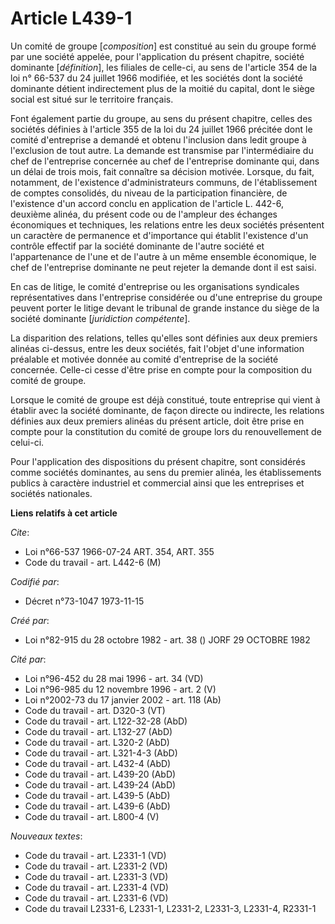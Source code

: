 # Article L439-1

Un comité de groupe [*composition*] est constitué au sein du groupe formé par une société appelée, pour l'application du
présent chapitre, société dominante [*définition*], les filiales de celle-ci, au sens de l'article 354 de la loi n° 66-537 du
24 juillet 1966 modifiée, et les sociétés dont la société dominante détient indirectement plus de la moitié du capital, dont
le siège social est situé sur le territoire français.

Font également partie du groupe, au sens du présent chapitre, celles des sociétés définies à l'article 355 de la loi du 24
juillet 1966 précitée dont le comité d'entreprise a demandé et obtenu l'inclusion dans ledit groupe à l'exclusion de tout
autre. La demande est transmise par l'intermédiaire du chef de l'entreprise concernée au chef de l'entreprise dominante qui,
dans un délai de trois mois, fait connaître sa décision motivée. Lorsque, du fait, notamment, de l'existence
d'administrateurs communs, de l'établissement de comptes consolidés, du niveau de la participation financière, de l'existence
d'un accord conclu en application de l'article L. 442-6, deuxième alinéa, du présent code ou de l'ampleur des échanges
économiques et techniques, les relations entre les deux sociétés présentent un caractère de permanence et d'importance qui
établit l'existence d'un contrôle effectif par la société dominante de l'autre société et l'appartenance de l'une et de
l'autre à un même ensemble économique, le chef de l'entreprise dominante ne peut rejeter la demande dont il est saisi.

En cas de litige, le comité d'entreprise ou les organisations syndicales représentatives dans l'entreprise considérée ou
d'une entreprise du groupe peuvent porter le litige devant le tribunal de grande instance du siège de la société dominante
[*juridiction compétente*].

La disparition des relations, telles qu'elles sont définies aux deux premiers alinéas ci-dessus, entre les deux sociétés,
fait l'objet d'une information préalable et motivée donnée au comité d'entreprise de la société concernée. Celle-ci cesse
d'être prise en compte pour la composition du comité de groupe.

Lorsque le comité de groupe est déjà constitué, toute entreprise qui vient à établir avec la société dominante, de façon
directe ou indirecte, les relations définies aux deux premiers alinéas du présent article, doit être prise en compte pour la
constitution du comité de groupe lors du renouvellement de celui-ci.

Pour l'application des dispositions du présent chapitre, sont considérés comme sociétés dominantes, au sens du premier
alinéa, les établissements publics à caractère industriel et commercial ainsi que les entreprises et sociétés nationales.

**Liens relatifs à cet article**

_Cite_:

  - Loi n°66-537 1966-07-24 ART. 354, ART. 355
  - Code du travail - art. L442-6 (M)

_Codifié par_:

  - Décret n°73-1047 1973-11-15

_Créé par_:

  - Loi n°82-915 du 28 octobre 1982 - art. 38 () JORF 29 OCTOBRE 1982

_Cité par_:

  - Loi n°96-452 du 28 mai 1996 - art. 34 (VD)
  - Loi n°96-985 du 12 novembre 1996 - art. 2 (V)
  - Loi n°2002-73 du 17 janvier 2002 - art. 118 (Ab)
  - Code du travail - art. D320-3 (VT)
  - Code du travail - art. L122-32-28 (AbD)
  - Code du travail - art. L132-27 (AbD)
  - Code du travail - art. L320-2 (AbD)
  - Code du travail - art. L321-4-3 (AbD)
  - Code du travail - art. L432-4 (AbD)
  - Code du travail - art. L439-20 (AbD)
  - Code du travail - art. L439-24 (AbD)
  - Code du travail - art. L439-5 (AbD)
  - Code du travail - art. L439-6 (AbD)
  - Code du travail - art. L800-4 (V)

_Nouveaux textes_:

  - Code du travail - art. L2331-1 (VD)
  - Code du travail - art. L2331-2 (VD)
  - Code du travail - art. L2331-3 (VD)
  - Code du travail - art. L2331-4 (VD)
  - Code du travail - art. L2331-6 (VD)
  - Code du travail L2331-6, L2331-1, L2331-2, L2331-3, L2331-4, R2331-1
